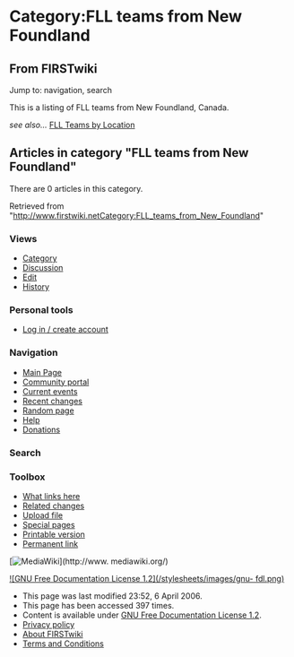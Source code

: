 # Category:FLL teams from New Foundland

## From FIRSTwiki

Jump to: navigation, search

This is a listing of FLL teams from New Foundland, Canada.

_see also..._ [FLL Teams by Location](FLL_Teams_by_Location "FLL
Teams by Location")

## Articles in category "FLL teams from New Foundland"

There are 0 articles in this category.

Retrieved from "<http://www.firstwiki.netCategory:FLL_teams_from_New_Foundland>"

### Views

- [Category](Category:FLL_teams_from_New_Foundland)
- [Discussion](/index.php?title=Category_talk:FLL_teams_from_New_Foundland&action=edit)
- [Edit](/index.php?title=Category:FLL_teams_from_New_Foundland&action=edit)
- [History](/index.php?title=Category:FLL_teams_from_New_Foundland&action=history)

### Personal tools

- [Log in / create account](/index.php?title=Special:Userlogin&returnto=Category:FLL_teams_from_New_Foundland)

[](Main_Page "Main Page")

### Navigation

- [Main Page](Main_Page)
- [Community portal](FIRSTwiki:Community_portal)
- [Current events](Current_events)
- [Recent changes](Special:Recentchanges)
- [Random page](Special:Random)
- [Help](Help:Contents)
- [Donations](FIRSTwiki:Site_support)

### Search

### Toolbox

- [What links here](Special:Whatlinkshere/Category:FLL_teams_from_New_Foundland)
- [Related changes](Special:Recentchangeslinked/Category:FLL_teams_from_New_Foundland)
- [Upload file](Special:Upload)
- [Special pages](Special:Specialpages)
- [Printable version](/index.php?title=Category:FLL_teams_from_New_Foundland&printable=yes)
- [Permanent link](/index.php?title=Category:FLL_teams_from_New_Foundland&oldid=46087)

[![MediaWiki](/skins/common/images/poweredby_mediawiki_88x31.png)](http://www.
mediawiki.org/)

[![GNU Free Documentation License 1.2](/stylesheets/images/gnu-
fdl.png)](http://www.gnu.org/copyleft/fdl.html)

- This page was last modified 23:52, 6 April 2006.
- This page has been accessed 397 times.
- Content is available under [GNU Free Documentation License 1.2](http://www.gnu.org/copyleft/fdl.html "http://www.gnu.org/copyleft/fdl.html").
- [Privacy policy](FIRSTwiki:Privacy_policy "FIRSTwiki:Privacy policy")
- [About FIRSTwiki](FIRSTwiki:About "FIRSTwiki:About")
- [Terms and Conditions](FIRSTwiki:Terms_and_conditions "FIRSTwiki:Terms and conditions")
